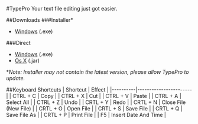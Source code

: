#TypePro
Your text file editing just got easier.

##Downloads
###Installer*
 - [Windows](https://github.com/PandemicMoon/TypePro/blob/master/Setup.exe?raw=true) (.exe)

###Direct
 - [Windows](https://github.com/PandemicMoon/TypePro/blob/master/typepro.exe?raw=true) (.exe)
 - [Os X](https://github.com/PandemicMoon/TypePro/blob/master/typepro.jar?raw=true) (.jar)

**Note: Installer may not contain the latest version, please allow TypePro to update.*
 
##Keyboard Shortcuts
| Shortcut | Effect                |
|----------|-----------------------|
| CTRL + C | Copy                  |
| CTRL + X | Cut                   |
| CTRL + V | Paste                 |
| CTRL + A | Select All            |
| CTRL + Z | Undo                  |
| CRTL + Y | Redo                  |
| CRTL + N | Close File (New File) |
| CRTL + O | Open File             |
| CRTL + S | Save File             |
| CRTL + Q | Save File As          |
| CRTL + P | Print File            |
| F5       | Insert Date And Time  |